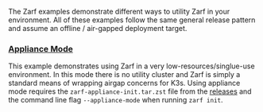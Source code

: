The Zarf examples demonstrate different ways to utility Zarf in your environment.  All of these examples follow the same general release pattern and assume an offline / air-gapped deployment target.  

### [Appliance Mode](appliance/)
This example demonstrates using Zarf in a very low-resources/singlue-use environment.  In this mode there is no utility cluster and Zarf is simply a standard means of wrapping airgap concerns for K3s.  Using appliance mode requires the `zarf-appliance-init.tar.zst` file from the [releases](https://repo1.dso.mil/platform-one/big-bang/apps/product-tools/zarf/-/releases) and the command line flag `--appliance-mode` when running `zarf init`.  

